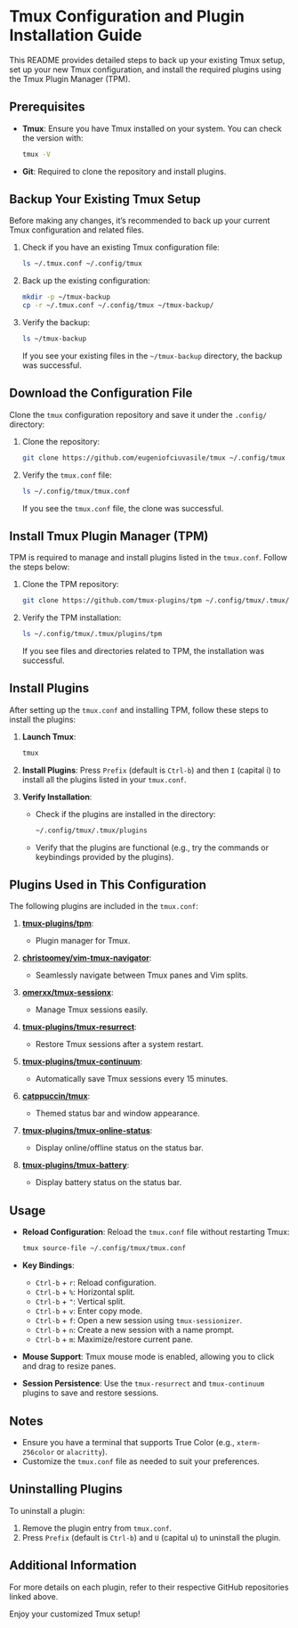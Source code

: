 # Tmux Configuration and Plugin Installation Guide

This README provides detailed steps to back up your existing Tmux setup, set up your new Tmux configuration, and install the required plugins using the Tmux Plugin Manager (TPM).

## Prerequisites

- **Tmux**: Ensure you have Tmux installed on your system. You can check the version with:
  ```bash
  tmux -V
  ```
- **Git**: Required to clone the repository and install plugins.

## Backup Your Existing Tmux Setup

Before making any changes, it’s recommended to back up your current Tmux configuration and related files.

1. Check if you have an existing Tmux configuration file:
   ```bash
   ls ~/.tmux.conf ~/.config/tmux
   ```

2. Back up the existing configuration:
   ```bash
   mkdir -p ~/tmux-backup
   cp -r ~/.tmux.conf ~/.config/tmux ~/tmux-backup/
   ```

3. Verify the backup:
   ```bash
   ls ~/tmux-backup
   ```

   If you see your existing files in the `~/tmux-backup` directory, the backup was successful.

## Download the Configuration File

Clone the `tmux` configuration repository and save it under the `.config/` directory:

1. Clone the repository:
   ```bash
   git clone https://github.com/eugeniofciuvasile/tmux ~/.config/tmux
   ```

2. Verify the `tmux.conf` file:
   ```bash
   ls ~/.config/tmux/tmux.conf
   ```

   If you see the `tmux.conf` file, the clone was successful.

## Install Tmux Plugin Manager (TPM)

TPM is required to manage and install plugins listed in the `tmux.conf`. Follow the steps below:

1. Clone the TPM repository:
   ```bash
   git clone https://github.com/tmux-plugins/tpm ~/.config/tmux/.tmux/plugins/tpm
   ```

2. Verify the TPM installation:
   ```bash
   ls ~/.config/tmux/.tmux/plugins/tpm
   ```

   If you see files and directories related to TPM, the installation was successful.

## Install Plugins

After setting up the `tmux.conf` and installing TPM, follow these steps to install the plugins:

1. **Launch Tmux**:
   ```bash
   tmux
   ```

2. **Install Plugins**:
   Press `Prefix` (default is `Ctrl-b`) and then `I` (capital i) to install all the plugins listed in your `tmux.conf`.

3. **Verify Installation**:
   - Check if the plugins are installed in the directory:
     ```bash
     ~/.config/tmux/.tmux/plugins
     ```
   - Verify that the plugins are functional (e.g., try the commands or keybindings provided by the plugins).

## Plugins Used in This Configuration

The following plugins are included in the `tmux.conf`:

1. **[tmux-plugins/tpm](https://github.com/tmux-plugins/tpm)**:
   - Plugin manager for Tmux.
   
2. **[christoomey/vim-tmux-navigator](https://github.com/christoomey/vim-tmux-navigator)**:
   - Seamlessly navigate between Tmux panes and Vim splits.
   
3. **[omerxx/tmux-sessionx](https://github.com/omerxx/tmux-sessionx)**:
   - Manage Tmux sessions easily.
   
4. **[tmux-plugins/tmux-resurrect](https://github.com/tmux-plugins/tmux-resurrect)**:
   - Restore Tmux sessions after a system restart.
   
5. **[tmux-plugins/tmux-continuum](https://github.com/tmux-plugins/tmux-continuum)**:
   - Automatically save Tmux sessions every 15 minutes.
   
6. **[catppuccin/tmux](https://github.com/catppuccin/tmux)**:
   - Themed status bar and window appearance.
   
7. **[tmux-plugins/tmux-online-status](https://github.com/tmux-plugins/tmux-online-status)**:
   - Display online/offline status on the status bar.
   
8. **[tmux-plugins/tmux-battery](https://github.com/tmux-plugins/tmux-battery)**:
   - Display battery status on the status bar.

## Usage

- **Reload Configuration**: Reload the `tmux.conf` file without restarting Tmux:
  ```bash
  tmux source-file ~/.config/tmux/tmux.conf
  ```

- **Key Bindings**:
  - `Ctrl-b` + `r`: Reload configuration.
  - `Ctrl-b` + `%`: Horizontal split.
  - `Ctrl-b` + `"`: Vertical split.
  - `Ctrl-b` + `v`: Enter copy mode.
  - `Ctrl-b` + `f`: Open a new session using `tmux-sessionizer`.
  - `Ctrl-b` + `n`: Create a new session with a name prompt.
  - `Ctrl-b` + `m`: Maximize/restore current pane.

- **Mouse Support**:
  Tmux mouse mode is enabled, allowing you to click and drag to resize panes.

- **Session Persistence**:
  Use the `tmux-resurrect` and `tmux-continuum` plugins to save and restore sessions.

## Notes

- Ensure you have a terminal that supports True Color (e.g., `xterm-256color` or `alacritty`).
- Customize the `tmux.conf` file as needed to suit your preferences.

## Uninstalling Plugins

To uninstall a plugin:
1. Remove the plugin entry from `tmux.conf`.
2. Press `Prefix` (default is `Ctrl-b`) and `U` (capital u) to uninstall the plugin.

## Additional Information

For more details on each plugin, refer to their respective GitHub repositories linked above.

Enjoy your customized Tmux setup!
